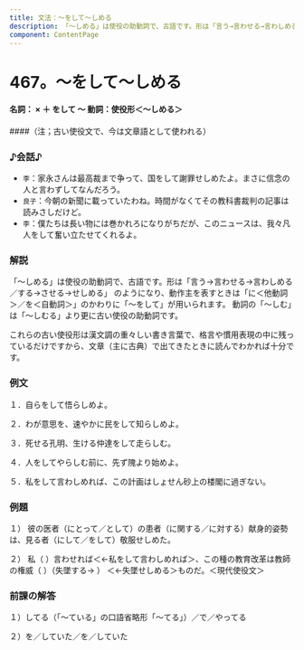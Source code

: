 ```yaml
---
title: 文法：～をして～しめる
description: 「～しめる」は使役の助動詞で、古語です。形は「言う→言わせる→言わしめる／する→させる→せしめる」 のようになり、動作主を表すときは「に＜他動詞＞／を＜自動詞＞」のかわりに「～をして」が用いられます。 動詞の「～しむ」は「～しむる」より更に古い使役の助動詞です。
component: ContentPage
---
```



# 467。～をして～しめる
#### 名詞： × ＋ をして ～ 動詞：使役形＜～しめる＞
####（注；古い使役文で、今は文章語として使われる）
### ♪会話♪
- `李`：家永さんは最高裁まで争って、国をして謝罪せしめたよ。まさに信念の人と言わずしてなんだろう。
- `良子`：今朝の新聞に載っていたわね。時間がなくてその教科書裁判の記事は読みさしだけど。
- `李`：僕たちは長い物には巻かれろになりがちだが、このニュースは、我々凡人をして奮い立たせてくれるよ。
### 解説
「～しめる」は使役の助動詞で、古語です。形は「言う→言わせる→言わしめる／する→させる→せしめる」 のようになり、動作主を表すときは「に＜他動詞＞／を＜自動詞＞」のかわりに「～をして」が用いられます。 動詞の「～しむ」は「～しむる」より更に古い使役の助動詞です。

これらの古い使役形は漢文調の重々しい書き言葉で、格言や慣用表現の中に残っているだけですから、文章（主に古典）で出てきたときに読んでわかれば十分です。
### 例文
１．自らをして悟らしめよ。

２．わが意思を、速やかに民をして知らしめよ。

３．死せる孔明、生ける仲達をして走らしむ。

４．人をしてやらしむ前に、先ず隗より始めよ。

５．私をして言わしめれば、この計画はしょせん砂上の楼閣に過ぎない。
### 例題
１） 彼の医者（にとって／として）の患者（に関する／に対する）献身的姿勢は、見る者（にして／をして）敬服せしめた。

２） 私（ ）言わせれば＜←私をして言わしめれば＞、この種の教育改革は教師の権威（ ）（失墜する→ ） ＜←失墜せしめる＞ものだ。＜現代使役文＞
### 前課の解答
１）してる（「～ている」の口語省略形「～てる」）／で／やってる

２）を／していた／を／していた
